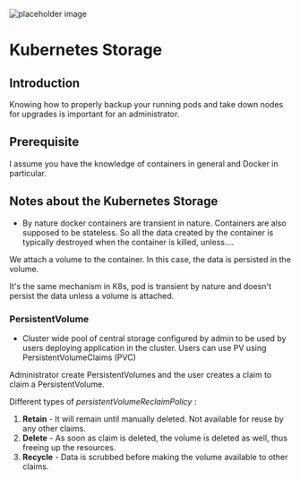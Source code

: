 ![placeholder image](https://images.unsplash.com/photo-1551288049-bebda4e38f71?ixlib=rb-1.2.1&ixid=eyJhcHBfaWQiOjEyMDd9&auto=format&fit=crop&w=1200&q=80)

# Kubernetes Storage

## Introduction
Knowing how to properly backup your running pods and take down nodes for upgrades is important for an administrator.

## Prerequisite

I assume you have the knowledge of containers in general and Docker in particular.

## Notes about the Kubernetes Storage

- By nature docker containers are transient in nature. Containers are also supposed to be stateless. So all the data created by the container is typically destroyed when the container is killed, unless....

We attach a volume to the container. In this case, the data is persisted in the volume.

It's the same mechanism in K8s, pod is transient by nature and doesn't persist the data unless a volume is attached.

### PersistentVolume

- Cluster wide pool of central storage configured by admin to be used by users deploying application in the cluster. Users can use PV using PersistentVolumeClaims (PVC) 

Administrator create PersistentVolumes and the user creates a claim to claim a PersistentVolume.

Different types of _persistentVolumeReclaimPolicy_ :

1. **Retain** - It will remain until manually deleted. Not available for reuse by any other claims.
2. **Delete** - As soon as claim is deleted, the volume is deleted as well, thus freeing up the resources.
3. **Recycle** - Data is scrubbed before making the volume available to other claims.
